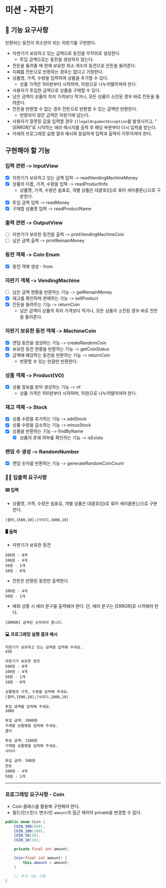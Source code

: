 # 미션 - 자판기

## 🚀 기능 요구사항

반환되는 동전이 최소한이 되는 자판기를 구현한다.

- 자판기가 보유하고 있는 금액으로 동전을 무작위로 생성한다.
    - 투입 금액으로는 동전을 생성하지 않는다.
- 잔돈을 돌려줄 때 현재 보유한 최소 개수의 동전으로 잔돈을 돌려준다.
- 지폐를 잔돈으로 반환하는 경우는 없다고 가정한다.
- 상품명, 가격, 수량을 입력하여 상품을 추가할 수 있다.
    - 상품 가격은 100원부터 시작하며, 10원으로 나누어떨어져야 한다.
- 사용자가 투입한 금액으로 상품을 구매할 수 있다.
- 남은 금액이 상품의 최저 가격보다 적거나, 모든 상품이 소진된 경우 바로 잔돈을 돌려준다.
- 잔돈을 반환할 수 없는 경우 잔돈으로 반환할 수 있는 금액만 반환한다.
    - 반환되지 않은 금액은 자판기에 남는다.
- 사용자가 잘못된 값을 입력할 경우 `IllegalArgumentException`를 발생시키고, "[ERROR]"로 시작하는 에러 메시지를 출력 후 해당 부분부터 다시 입력을 받는다.
- 아래의 프로그래밍 실행 결과 예시와 동일하게 입력과 출력이 이루어져야 한다.

## 구현해야 할 기능

### 입력 관련 -> InputView
- [x] 자판기가 보유하고 있는 금액 입력 -> readVendingMachineMoney
- [x] 상품의 이름, 가격, 수량을 입력 -> readProductInfo
  - 상품명, 가격, 수량은 쉼표로, 개별 상품은 대괄호([])로 묶어 세미콜론(;)으로 구분한다.
- [x] 투입 금액 입력 -> readMoney
- [x] 구매할 상품명 입력 -> readProductName

### 출력 관련 -> OutputView
- [ ] 자판기가 보유한 동전을 출력 -> printVendingMachineCoin
- [ ] 남은 금액 출력 -> printRemainMoney

### 동전 객체 -> Coin Enum
- [x] 동전 객체 생성 - from

### 자판기 객체 -> VendingMachine
- [ ] 남은 금액 현황을 반환하는 기능 -> getRemainMoney
- [x] 재고를 확인하여 판매하는 기능 -> sellProduct
- [x] 잔돈을 돌려주는 기능 -> returnCoin
  - 남은 금액이 상품의 최저 가격보다 적거나, 모든 상품이 소진된 경우 바로 잔돈을 돌려준다.

### 자판기 보유한 동전 객체 -> MachineCoin
- [x] 랜덤 동전을 생성하는 기능 -> createRandomCoin
- [x] 보유한 동전 현황을 반환하는 기능 -> getCoinStatus
- [x] 금액에 해당하는 동전을 반환하는 기능 -> returnCoin
  - 반환할 수 있는 만큼만 반환한다.

### 상품 객체 -> Product(VO)
- [x] 상품 정보를 받아 생성하는 기능 -> of
  - 상품 가격은 100원부터 시작하며, 10원으로 나누어떨어져야 한다.

### 재고 객체 -> Stock
- [x] 상품 수량을 추가하는 기능 -> addStock
- [x] 상품 수량을 감소하는 기능 -> minusStock
- [x] 상품을 반환하는 기능 -> findByName
  - [x] 상품의 존재 여부를 확인하는 기능 -> isExists

### 랜덤 수 생성 -> RandomNumber
- [x] 랜덤 숫자를 반환하는 기능 -> generateRandomCoinCount

### ✍🏻 입출력 요구사항

#### ⌨️ 입력

- 상품명, 가격, 수량은 쉼표로, 개별 상품은 대괄호([])로 묶어 세미콜론(;)으로 구분한다.

```
[콜라,1500,20];[사이다,1000,10]
```

#### 🖥 출력

- 자판기가 보유한 동전

```
500원 - 0개
100원 - 4개
50원 - 1개
10원 - 0개
```

- 잔돈은 반환된 동전만 출력한다.

```
100원 - 4개
50원 - 1개
```

- 예외 상황 시 에러 문구를 출력해야 한다. 단, 에러 문구는 [ERROR]로 시작해야 한다.

```
[ERROR] 금액은 숫자여야 합니다.
```

#### 💻 프로그래밍 실행 결과 예시

```
자판기가 보유하고 있는 금액을 입력해 주세요.
450

자판기가 보유한 동전
500원 - 0개
100원 - 4개
50원 - 1개
10원 - 0개

상품명과 가격, 수량을 입력해 주세요.
[콜라,1500,20];[사이다,1000,10]

투입 금액을 입력해 주세요.
3000

투입 금액: 3000원
구매할 상품명을 입력해 주세요.
콜라

투입 금액: 1500원
구매할 상품명을 입력해 주세요.
사이다

투입 금액: 500원
잔돈
100원 - 4개
50원 - 1개
```

---

### 프로그래밍 요구사항 - Coin

- Coin 클래스를 활용해 구현해야 한다.
- 필드(인스턴스 변수)인 `amount`의 접근 제어자 private을 변경할 수 없다.

```java
public enum Coin {
    COIN_500(500),
    COIN_100(100),
    COIN_50(50),
    COIN_10(10);

    private final int amount;

    Coin(final int amount) {
        this.amount = amount;
    }

    // 추가 기능 구현
}
```